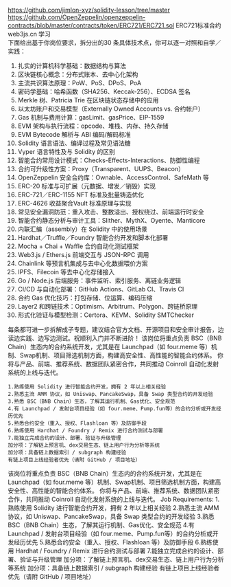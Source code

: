 https://github.com/jimlon-xyz/solidity-lesson/tree/master <br>
https://github.com/OpenZeppelin/openzeppelin-contracts/blob/master/contracts/token/ERC721/ERC721.sol  ERC721标准合约 <br>
web3js.cn 学习 <br>
下面给出基于你岗位要求，拆分出的30 条具体技术点，你可以逐一对照和自学／实践：

1. 扎实的计算机科学基础：数据结构与算法  
2. 区块链核心概念：分布式账本、去中心化架构  
3. 主流共识算法原理：PoW、PoS、DPoS、PoA  
4. 密码学基础：哈希函数（SHA256、Keccak-256）、ECDSA 签名  
5. Merkle 树、Patricia Trie 在区块链状态存储中的应用  
6. 以太坊账户和交易模型（Externally Owned Accounts vs. 合约帐户）  
7. Gas 机制与费用计算：gasLimit、gasPrice、EIP-1559  
8. EVM 架构与执行流程：opcode、堆栈、内存、持久存储  
9. EVM Bytecode 解析与 ABI 编码/解码标准  
10. Solidity 语言语法、编译过程及常见语法糖  
11. Vyper 语言特性及与 Solidity 的区别  
12. 智能合约常用设计模式：Checks-Effects-Interactions、防御性编程  
13. 合约可升级性方案：Proxy（Transparent、UUPS、Beacon）  
14. OpenZeppelin 安全合约库：Ownable、AccessControl、SafeMath 等  
15. ERC-20 标准与可扩展（元数据、增发／销毁）实现  
16. ERC-721／ERC-1155 NFT 标准及批量铸造优化  
17. ERC-4626 收益聚合Vault 标准原理与实现  
18. 常见安全漏洞防范：重入攻击、整数溢出、授权绕过、前端运行时安全  
19. 智能合约静态分析与审计工具：Slither、MythX、Oyente、Manticore  
20. 内联汇编（assembly）在 Solidity 中的使用场景  
21. Hardhat／Truffle／Foundry 智能合约开发和脚本化部署  
22. Mocha + Chai + Waffle 合约自动化测试框架  
23. Web3.js / Ethers.js 前端交互与 JSON-RPC 调用  
24. Chainlink 等预言机集成与去中心化数据喂价方案  
25. IPFS、Filecoin 等去中心化存储接入  
26. Go / Node.js 后端服务：事件监听、索引服务、离链业务逻辑  
27. CI/CD 与自动化部署：GitHub Actions、GitLab CI、Travis CI  
28. 合约 Gas 优化技巧：打包存储、位运算、编码压缩  
29. Layer2 和跨链技术：Optimism、Arbitrum、Polygon、跨链桥原理  
30. 形式化验证与模型检测：Certora、KEVM、Solidity SMTChecker  

每条都可进一步拆解成子专题，建议结合官方文档、开源项目和安全审计报告，边读边实践、边写边测试。祝顺利入门并不断进阶！
该岗位将重点负责 BSC（BNB Chain）生态内的合约系统开发，尤其是在 Launchpad（如 four.meme 等）机制、Swap机制、项目筛选机制方面，构建高安全性、高性能的智能合约体系。
你将与产品、前端、推荐系统、数据团队紧密合作，共同推动 Coinroll 自动化发射系统的上线与迭代。
```Job Requirements:
1.熟练使用 Solidity 进行智能合约开发，拥有 2 年以上相关经验
2.熟悉主流 AMM 协议，如 Uniswap、PancakeSwap，具备 Swap 类型合约的开发经验
3.熟悉 BSC（BNB Chain）生态，了解其运行机制、Gas优化、安全规范
4.有 Launchpad / 发射台项目经验（如 four.meme、Pump.fun等）的合约分析或开发经历优先
5.熟悉合约安全（重入、授权、Flashloan 等）及防御手段
6.熟练使用 Hardhat / Foundry / Remix 进行合约测试与部署
7.能独立完成合约的设计、部署、验证与升级管理
加分项：了解链上预言机、dex交易生态、链上用户行为分析等系统
加分项：具备链上数据索引 / subgraph 构建经验
有链上项目上线经验者优先（请附 GitHub / 项目地址）

```
该岗位将重点负责 BSC（BNB Chain）生态内的合约系统开发，尤其是在 Launchpad（如 four.meme 等）机制、Swap机制、项目筛选机制方面，构建高安全性、高性能的智能合约体系。
你将与产品、前端、推荐系统、数据团队紧密合作，共同推动 Coinroll 自动化发射系统的上线与迭代。
Job Requirements:
1.熟练使用 Solidity 进行智能合约开发，拥有 2 年以上相关经验
2.熟悉主流 AMM 协议，如 Uniswap、PancakeSwap，具备 Swap 类型合约的开发经验
3.熟悉 BSC（BNB Chain）生态，了解其运行机制、Gas优化、安全规范
4.有 Launchpad / 发射台项目经验（如 four.meme、Pump.fun等）的合约分析或开发经历优先
5.熟悉合约安全（重入、授权、Flashloan 等）及防御手段
6.熟练使用 Hardhat / Foundry / Remix 进行合约测试与部署
7.能独立完成合约的设计、部署、验证与升级管理
加分项：了解链上预言机、dex交易生态、链上用户行为分析等系统
加分项：具备链上数据索引 / subgraph 构建经验
有链上项目上线经验者优先（请附 GitHub / 项目地址）
```

